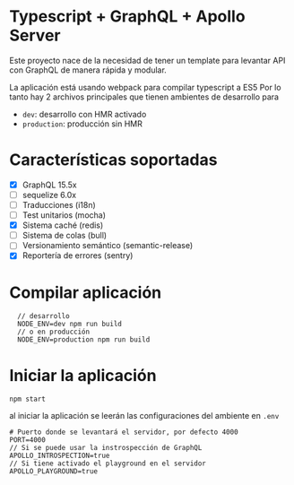 # Typescript + GraphQL + Apollo Server

Este proyecto nace de la necesidad de tener un template para levantar API con GraphQL de manera rápida y modular.

La aplicación está usando webpack para compilar typescript a ES5
Por lo tanto hay 2 archivos principales que tienen ambientes de desarrollo para
- `dev`: desarrollo con HMR activado
- `production`: producción sin HMR

# Características soportadas

- [X] GraphQL 15.5x
- [ ] sequelize 6.0x
- [ ] Traducciones (i18n)
- [ ] Test unitarios (mocha)
- [X] Sistema caché (redis)
- [ ] Sistema de colas (bull)
- [ ] Versionamiento semántico (semantic-release)
- [X] Reportería de errores (sentry)

# Compilar aplicación
```shell
  // desarrollo
  NODE_ENV=dev npm run build
  // o en producción
  NODE_ENV=production npm run build
```
 
# Iniciar la aplicación

```shell
npm start
```
al iniciar la aplicación se leerán las configuraciones del ambiente en `.env`

```
# Puerto donde se levantará el servidor, por defecto 4000
PORT=4000
// Si se puede usar la instrospección de GraphQL
APOLLO_INTROSPECTION=true 
// Si tiene activado el playground en el servidor
APOLLO_PLAYGROUND=true
```
